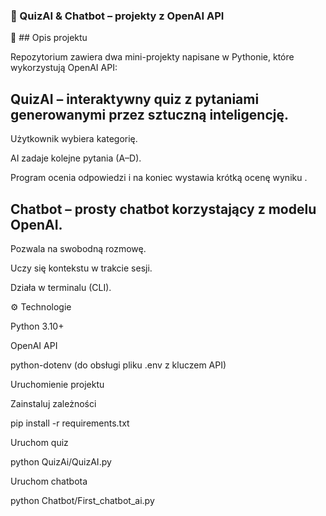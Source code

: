 ### 🧠 QuizAI & Chatbot – projekty z OpenAI API
📄 ## Opis projektu

Repozytorium zawiera dwa mini-projekty napisane w Pythonie, które wykorzystują OpenAI API:

## QuizAI – interaktywny quiz z pytaniami generowanymi przez sztuczną inteligencję.

Użytkownik wybiera kategorię.

AI zadaje kolejne pytania (A–D).

Program ocenia odpowiedzi i na koniec wystawia krótką ocenę wyniku .

## Chatbot – prosty chatbot korzystający z modelu OpenAI.

Pozwala na swobodną rozmowę.

Uczy się kontekstu w trakcie sesji.

Działa w terminalu (CLI).

⚙️ Technologie

Python 3.10+

OpenAI API

python-dotenv (do obsługi pliku .env z kluczem API)

Uruchomienie projektu

Zainstaluj zależności

pip install -r requirements.txt


Uruchom quiz

python QuizAi/QuizAI.py


Uruchom chatbota

python Chatbot/First_chatbot_ai.py
